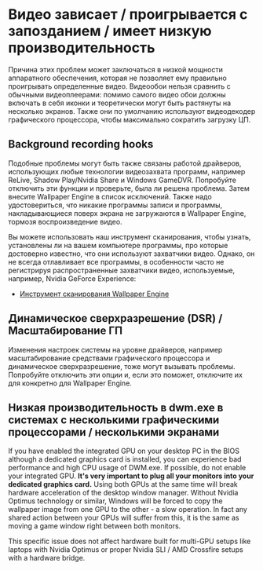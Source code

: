 # Видео зависает / проигрывается с запозданием / имеет низкую производительность

Причина этих проблем может заключаться в низкой мощности аппаратного обеспечения, которая не позволяет ему правильно проигрывать определенные видео. Видеообои нельзя сравнить с обычными видеоплеерами: помимо самого видео обои должны включать в себя иконки и теоретически могут быть растянуты на несколько экранов. Также они по умолчанию используют видеодекодер графического процессора, чтобы максимально сократить загрузку ЦП.

## Background recording hooks
Подобные проблемы могут быть также связаны работой драйверов, использующих любые технологии видеозахвата программ, например ReLive, Shadow Play/Nvidia Share и Windows GameDVR. Попробуйте отключить эти функции и проверьте, была ли решена проблема. Затем внесите Wallpaper Engine в список исключений. Также надо удостовериться, что никакие программы записи и программы, накладывающиеся поверх экрана не загружаются в Wallpaper Engine, тормозя воспроизведение видео.

Вы можете использовать наш инструмент сканирования, чтобы узнать, установлены ли на вашем компьютере программы, про которые достоверно известно, что они используют захватчики видео. Однако, он не всегда отлавливает все программы, в особенности часто не регистрируя распространенные захватчики видео, используемые, например, Nvidia GeForce Experience:

* [Инструмент сканирования Wallpaper Engine](/debug/scantool.html)

## Динамическое сверхразрешение (DSR) / Масштабирование ГП
Изменения настроек системы на уровне драйверов, например масштабирование средствами графического процессора и динамическое сверхразрешение, тоже могут вызывать проблемы. Попробуйте отключить эти опции и, если это поможет, отключите их для конкретно для Wallpaper Engine.

## Низкая производительность в dwm.exe в системах с несколькими графическими процессорами / несколькими экранами
If you have enabled the integrated GPU on your desktop PC in the BIOS although a dedicated graphics card is installed, you can experience bad performance and high CPU usage of DWM.exe. If possible, do not enable your integrated GPU. **It's very important to plug all your monitors into your dedicated graphics card.** Using both GPUs at the same time will break hardware acceleration of the desktop window manager. Without Nvidia Optimus technology or similar, Windows will be forced to copy the wallpaper image from one GPU to the other - a slow operation. In fact any shared action between your GPUs will suffer from this, it is the same as moving a game window right between both monitors.

This specific issue does not affect hardware built for multi-GPU setups like laptops with Nvidia Optimus or proper Nvidia SLI / AMD Crossfire setups with a hardware bridge.